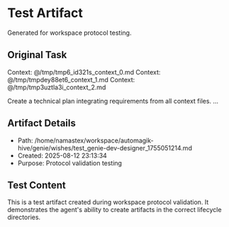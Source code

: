 # Test Artifact

Generated for workspace protocol testing.

## Original Task

Context: @/tmp/tmp6_id321s_context_0.md
Context: @/tmp/tmpdey88et6_context_1.md
Context: @/tmp/tmp3uztla3i_context_2.md

Create a technical plan integrating requirements from all context files.
...

## Artifact Details
- Path: /home/namastex/workspace/automagik-hive/genie/wishes/test_genie-dev-designer_1755051214.md
- Created: 2025-08-12 23:13:34
- Purpose: Protocol validation testing

## Test Content
This is a test artifact created during workspace protocol validation.
It demonstrates the agent's ability to create artifacts in the correct
lifecycle directories.
